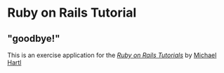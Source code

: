 # Ruby on Rails Tutorial

## "goodbye!"

This is an exercise application for the
[*Ruby on Rails Tutorials*](http://www.railstutorial.org)
by [Michael Hartl](https://www.railstutorial.org/book)